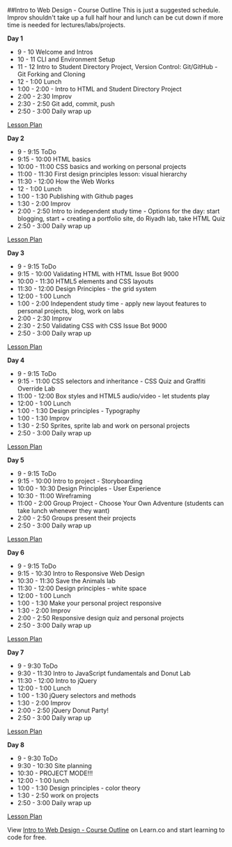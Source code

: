 

##Intro to Web Design - Course Outline
This is just a suggested schedule. Improv shouldn't take up a full half hour and lunch can be cut down if more time is needed for lectures/labs/projects.

**Day 1**
+ 9 - 10 Welcome and Intros
+ 10 - 11 CLI and Environment Setup
+ 11 - 12 Intro to Student Directory Project, Version Control: Git/GitHub - Git Forking and Cloning
+ 12 - 1:00 Lunch
+ 1:00 - 2:00 - Intro to HTML and Student Directory Project
+ 2:00 - 2:30 Improv
+ 2:30 - 2:50 Git add, commit, push
+ 2:50 - 3:00 Daily wrap up

[Lesson Plan](https://docs.google.com/a/flatironschool.com/document/d/1xvkGbh-V3_0tLRouILY24AC8-AEEclpc-TTEHjp4hSo/edit)


**Day 2**
+ 9 - 9:15 ToDo
+ 9:15 - 10:00 HTML basics
+ 10:00 - 11:00 CSS basics and working on personal projects
+ 11:00 - 11:30 First design principles lesson: visual hierarchy
+ 11:30 - 12:00 How the Web Works
+ 12 - 1:00 Lunch
+ 1:00 - 1:30 Publishing with Github pages
+ 1:30 - 2:00 Improv
+ 2:00 - 2:50 Intro to independent study time - Options for the day: start blogging, start + creating a portfolio site, do Riyadh lab, take HTML Quiz
+ 2:50 - 3:00 Daily wrap up

[Lesson Plan](https://docs.google.com/a/flatironschool.com/document/d/1tCgzoIkYLhpLKXhbksccMWN52aItWC9yOujzEMnHaaU/edit)


**Day 3**
+ 9 - 9:15 ToDo
+ 9:15 - 10:00 Validating HTML with HTML Issue Bot 9000
+ 10:00 - 11:30 HTML5 elements and CSS layouts
+ 11:30 - 12:00 Design Principles - the grid system
+ 12:00 - 1:00 Lunch
+ 1:00 - 2:00 Independent study time - apply new layout features to personal projects, blog, work on labs
+ 2:00 - 2:30 Improv
+ 2:30 - 2:50 Validating CSS with CSS Issue Bot 9000
+ 2:50 - 3:00 Daily wrap up

[Lesson Plan](https://docs.google.com/a/flatironschool.com/document/d/1-_l4E1lFdI6qqyDbKBR76w-PyYnfsrCPUFeU8r0qL-I/edit)


**Day 4**
+ 9 - 9:15 ToDo
+ 9:15 - 11:00 CSS selectors and inheritance - CSS Quiz and Graffiti Override Lab
+ 11:00 - 12:00 Box styles and HTML5 audio/video - let students play
+ 12:00 - 1:00 Lunch
+ 1:00 - 1:30 Design principles - Typography
+ 1:00 - 1:30 Improv
+ 1:30 - 2:50 Sprites, sprite lab and work on personal projects
+ 2:50 - 3:00 Daily wrap up

[Lesson Plan](https://docs.google.com/a/flatironschool.com/document/d/1ApV31veieqsg-Tp7dd6XUuXep07KSTFdWs5i4f43aOQ/edit)


**Day 5**
+ 9 - 9:15 ToDo
+ 9:15 - 10:00 Intro to project - Storyboarding
+ 10:00 - 10:30 Design Principles - User Experience
+ 10:30 - 11:00 Wireframing
+ 11:00 - 2:00 Group Project - Choose Your Own Adventure (students can take lunch whenever they want)
+ 2:00 - 2:50 Groups present their projects
+ 2:50 - 3:00 Daily wrap up

[Lesson Plan](https://docs.google.com/a/flatironschool.com/document/d/1-TT9WqkQxmLF5dsr3Du7yFn9Yfv4cO37fxzY4bMh0no/edit)


**Day 6**
+ 9 - 9:15 ToDo
+ 9:15 - 10:30 Intro to Responsive Web Design
+ 10:30 - 11:30 Save the Animals lab
+ 11:30 - 12:00 Design principles - white space
+ 12:00 - 1:00 Lunch
+ 1:00 - 1:30 Make your personal project responsive
+ 1:30 - 2:00 Improv
+ 2:00 - 2:50 Responsive design quiz and personal projects
+ 2:50 - 3:00 Daily wrap up

[Lesson Plan](https://docs.google.com/a/flatironschool.com/document/d/1NvScUBoZvNxEIVM44kBW4dqZn4eXvKFQzRqhlJpa4j4/edit)


**Day 7**
+ 9 - 9:30 ToDo
+ 9:30 - 11:30 Intro to JavaScript fundamentals and Donut Lab
+ 11:30 - 12:00 Intro to jQuery
+ 12:00 - 1:00 Lunch
+ 1:00 - 1:30 jQuery selectors and methods
+ 1:30 - 2:00 Improv
+ 2:00 - 2:50 jQuery Donut Party!
+ 2:50 - 3:00 Daily wrap up

[Lesson Plan](https://docs.google.com/a/flatironschool.com/document/d/1laKrypBmn3KwqP6dZIIOGFrvJ4x4ExPJDdV6VWpMYuY/edit)


**Day 8**
+ 9 - 9:30 ToDo
+ 9:30 - 10:30 Site planning
+ 10:30 - PROJECT MODE!!!
+ 12:00 - 1:00 lunch
+ 1:00 - 1:30 Design principles - color theory
+ 1:30 - 2:50 work on projects
+ 2:50 - 3:00 Daily wrap up

[Lesson Plan](https://docs.google.com/a/flatironschool.com/document/d/1vkTngiyZbiNHNZGQt6yY5p_buibYQI7HXXWsjauxJAg/edit)


<p data-visibility='hidden'>View <a href='https://learn.co/lessons/hs-intro-web-course-outline' title='Intro to Web Design - Course Outline'>Intro to Web Design - Course Outline</a> on Learn.co and start learning to code for free.</p>
